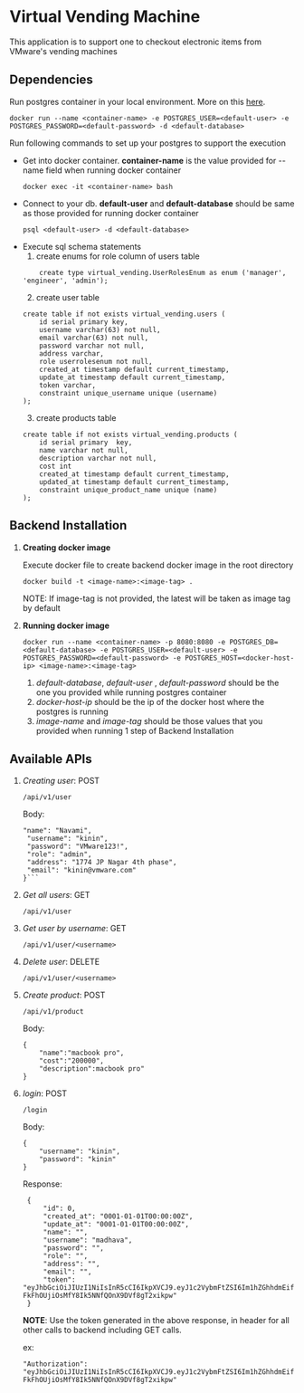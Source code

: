 # Virtual Vending Machine
This application is to support one to checkout electronic items from VMware's vending machines

## Dependencies
Run postgres container in your local environment. More on this [here](https://hub.docker.com/_/postgres).
```
docker run --name <container-name> -e POSTGRES_USER=<default-user> -e POSTGRES_PASSWORD=<default-password> -d <default-database>
```

Run following commands to set up your postgres to support the execution

- Get into docker container. **container-name** is the value provided for --name field when running docker container 
    ```
    docker exec -it <container-name> bash
    ```
- Connect to your db. **default-user** and **default-database** should be same as those provided for running docker container
    ```
    psql <default-user> -d <default-database>
    ```
- Execute sql schema statements
    1. create enums for role column of users table
    ```
        create type virtual_vending.UserRolesEnum as enum ('manager', 'engineer', 'admin');
    ```
    2. create user table   
    ```
    create table if not exists virtual_vending.users (
        id serial primary key,
        username varchar(63) not null,
        email varchar(63) not null,
        password varchar not null,
        address varchar,
        role userrolesenum not null,
        created_at timestamp default current_timestamp,
        update_at timestamp default current_timestamp,
        token varchar,
        constraint unique_username unique (username)
    ); 
    ```
    3. create products table   
    ```
    create table if not exists virtual_vending.products (
        id serial primary  key,
        name varchar not null,
        description varchar not null,
        cost int
        created_at timestamp default current_timestamp,
        updated_at timestamp default current_timestamp,
        constraint unique_product_name unique (name)
    );
    ```
  
 
## Backend Installation
1. **Creating docker image**

    Execute docker file to create backend docker image in the root directory
    ```
    docker build -t <image-name>:<image-tag> .
    ```
    NOTE: If image-tag is not provided, the latest will be taken as image tag by default
2. **Running docker image**

    ```
   docker run --name <container-name> -p 8080:8080 -e POSTGRES_DB=<default-database> -e POSTGRES_USER=<default-user> -e POSTGRES_PASSWORD=<default-password> -e POSTGRES_HOST=<docker-host-ip> <image-name>:<image-tag>
   ```
   1. *default-database*, *default-user* , *default-password* should be the one you provided while running postgres container
   2. *docker-host-ip* should be the ip of the docker host where the postgres is running
   3. *image-name* and *image-tag* should be those values that you provided when running 1 step of Backend Installation
   
   
## Available APIs
1. *Creating user*: POST
    
    ```/api/v1/user```

    Body:
    ```{
    "name": "Navami",
     "username": "kinin",
     "password": "VMware123!",
     "role": "admin",
     "address": "1774 JP Nagar 4th phase",
     "email": "kinin@vmware.com"
    }```
2. *Get all users*: GET
    
    ```/api/v1/user```
3. *Get user by username*: GET
    
    ```/api/v1/user/<username>```
4. *Delete user*: DELETE
    
    ```/api/v1/user/<username>```
5. *Create product*: POST
    
    ```/api/v1/product```

    Body:
    ```
   {
        "name":"macbook pro",
        "cost":"200000",
        "description":macbook pro"
    }
   ```

6. *login*: POST
    
    ```/login```
    
    Body:
    ```
    {
        "username": "kinin",
        "password": "kinin"
    }
   ```
   Response:
   ```
    {
        "id": 0,
        "created_at": "0001-01-01T00:00:00Z",
        "update_at": "0001-01-01T00:00:00Z",
        "name": "",
        "username": "madhava",
        "password": "",
        "role": "",
        "address": "",
        "email": "",
        "token": "eyJhbGciOiJIUzI1NiIsInR5cCI6IkpXVCJ9.eyJ1c2VybmFtZSI6Im1hZGhhdmEifQ.QprsO-FkFhOUjiOsMfY8Ik5NNfQOnX9DVf8gT2xikpw"
    }
    ```
   
   **NOTE**: Use the token generated in the above response, in header for all other calls to backend including GET calls. 
   
   ex:
   ```
   "Authorization":  "eyJhbGciOiJIUzI1NiIsInR5cCI6IkpXVCJ9.eyJ1c2VybmFtZSI6Im1hZGhhdmEifQ.QprsO-FkFhOUjiOsMfY8Ik5NNfQOnX9DVf8gT2xikpw"
   ```
   

